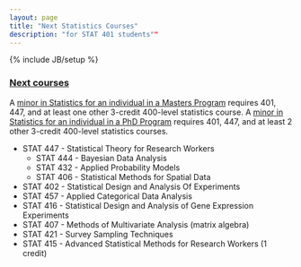 ```yaml
---
layout: page
title: "Next Statistics Courses"
description: "for STAT 401 students""
---
```

{% include JB/setup %}

### [Next courses](http://catalog.iastate.edu/azcourses/stat/)

A [minor in Statistics for an individual in a Masters Program](http://www.stat.iastate.edu/graduate-program/mscminor/) requires 401, 447, and at least one other 3-credit 400-level statistics course. A [minor in Statistics for an individual in a PhD Program](http://www.stat.iastate.edu/graduate-program/grad-phd-requirements/minor-in-phd/) requires 401, 447, and at least 2 other 3-credit 400-level statistics courses.

- STAT 447 - Statistical Theory for Research Workers
  - STAT 444 - Bayesian Data Analysis
  - STAT 432 - Applied Probability Models
  - STAT 406 - Statistical Methods for Spatial Data
- STAT 402 - Statistical Design and Analysis Of Experiments  
- STAT 457 - Applied Categorical Data Analysis
- STAT 416 - Statistical Design and Analysis of Gene Expression Experiments
- STAT 407 - Methods of Multivariate Analysis (matrix algebra)
- STAT 421 - Survey Sampling Techniques
- STAT 415 - Advanced Statistical Methods for Research Workers (1 credit)
